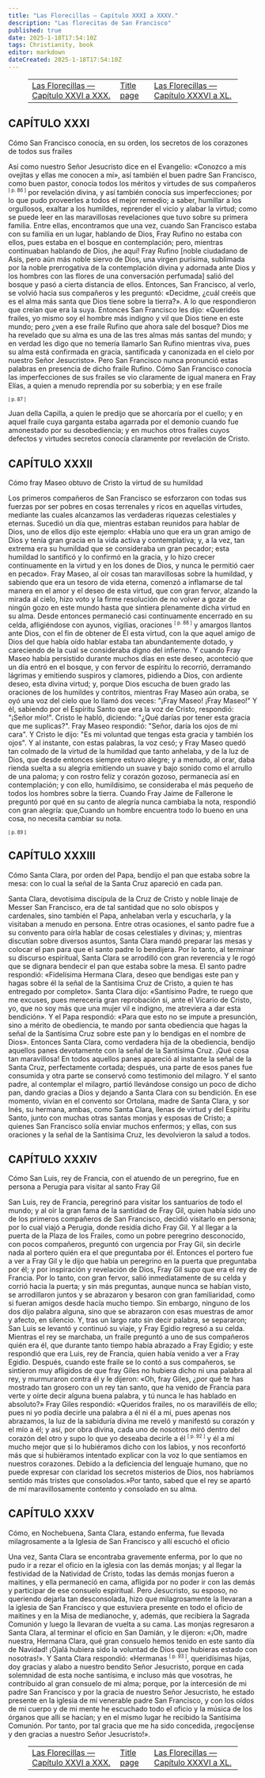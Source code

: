 ```yaml
---
title: "Las Florecillas — Capítulo XXXI a XXXV."
description: "Las florecitas de San Francisco"
published: true
date: 2025-1-18T17:54:10Z
tags: Christianity, book
editor: markdown
dateCreated: 2025-1-18T17:54:10Z
---
```


<figure class="table chapter-navigator">
  <table>
    <tbody>
      <tr>
        <td>
        <a href="/es/book/Christianity/The_Little_Flowers_of_St_Francis/Little_Flowers_30">
          <span class="mdi mdi-arrow-left-drop-circle"></span><span class="pl-2">Las Florecillas — Capítulo XXVI a XXX.</span>
        </a>
        </td>
        <td>
        <a href="/es/book/Christianity/The_Little_Flowers_of_St_Francis">
          <span class="mdi mdi-book-open-variant"></span><span class="pl-2">Title page</span>
        </a>
        </td>
        <td>
        <a href="/es/book/Christianity/The_Little_Flowers_of_St_Francis/Little_Flowers_40">
          <span class="pr-2">Las Florecillas — Capítulo XXXVI a XL.</span><span class="mdi mdi-arrow-right-drop-circle"></span>
        </a>
        </td>
      </tr>
    </tbody>
  </table>
</figure>

## CAPÍTULO XXXI

Cómo San Francisco conocía, en su orden, los secretos de los corazones de todos sus frailes

Así como nuestro Señor Jesucristo dice en el Evangelio: «Conozco a mis ovejitas y ellas me conocen a mí», así también el buen padre San Francisco, como buen pastor, conocía todos los méritos y virtudes de sus compañeros <span id="p86"><sup><small>[ p. 86 ]</small></sup></span> por revelación divina, y así también conocía sus imperfecciones; por lo que pudo proveerles a todos el mejor remedio; a saber, humillar a los orgullosos, exaltar a los humildes, reprender el vicio y alabar la virtud; como se puede leer en las maravillosas revelaciones que tuvo sobre su primera familia. Entre ellas, encontramos que una vez, cuando San Francisco estaba con su familia en un lugar, hablando de Dios, Fray Rufino no estaba con ellos, pues estaba en el bosque en contemplación; pero, mientras continuaban hablando de Dios, ¡he aquí! Fray Rufino [noble ciudadano de Asís, pero aún más noble siervo de Dios, una virgen purísima, sublimada por la noble prerrogativa de la contemplación divina y adornada ante Dios y los hombres con las flores de una conversación perfumada] salió del bosque y pasó a cierta distancia de ellos. Entonces, San Francisco, al verlo, se volvió hacia sus compañeros y les preguntó: «Decidme, ¿cuál creéis que es el alma más santa que Dios tiene sobre la tierra?». A lo que respondieron que creían que era la suya. Entonces San Francisco les dijo: «Queridos frailes, yo mismo soy el hombre más indigno y vil que Dios tiene en este mundo; pero ¿ven a ese fraile Rufino que ahora sale del bosque? Dios me ha revelado que su alma es una de las tres almas más santas del mundo; y en verdad les digo que no temería llamarlo San Rufino mientras viva, pues su alma está confirmada en gracia, santificada y canonizada en el cielo por nuestro Señor Jesucristo». Pero San Francisco nunca pronunció estas palabras en presencia de dicho fraile Rufino. Cómo San Francisco conocía las imperfecciones de sus frailes se vio claramente de igual manera en Fray Elías, a quien a menudo reprendía por su soberbia; y en ese fraile

<span id="p87"><sup><small>[ p. 87 ]</small></sup></span>

Juan della Capilla, a quien le predijo que se ahorcaría por el cuello; y en aquel fraile cuya garganta estaba agarrada por el demonio cuando fue amonestado por su desobediencia; y en muchos otros frailes cuyos defectos y virtudes secretos conocía claramente por revelación de Cristo.


## CAPÍTULO XXXII

Cómo fray Maseo obtuvo de Cristo la virtud de su humildad

Los primeros compañeros de San Francisco se esforzaron con todas sus fuerzas por ser pobres en cosas terrenales y ricos en aquellas virtudes, mediante las cuales alcanzamos las verdaderas riquezas celestiales y eternas. Sucedió un día que, mientras estaban reunidos para hablar de Dios, uno de ellos dijo este ejemplo: «Había uno que era un gran amigo de Dios y tenía gran gracia en la vida activa y contemplativa; y, a la vez, tan extrema era su humildad que se consideraba un gran pecador; esta humildad lo santificó y lo confirmó en la gracia, y lo hizo crecer continuamente en la virtud y en los dones de Dios, y nunca le permitió caer en pecado». Fray Maseo, al oír cosas tan maravillosas sobre la humildad, y sabiendo que era un tesoro de vida eterna, comenzó a inflamarse de tal manera en el amor y el deseo de esta virtud, que con gran fervor, alzando la mirada al cielo, hizo voto y la firme resolución de no volver a gozar de ningún gozo en este mundo hasta que sintiera plenamente dicha virtud en su alma. Desde entonces permaneció casi continuamente encerrado en su celda, afligiéndose con ayunos, vigilias, oraciones <span id="p88"><sup><small>[ p. 88 ]</small></sup></span> y amargos llantos ante Dios, con el fin de obtener de Él esta virtud, con la que aquel amigo de Dios del que había oído hablar estaba tan abundantemente dotado, y careciendo de la cual se consideraba digno del infierno. Y cuando Fray Maseo había persistido durante muchos días en este deseo, aconteció que un día entró en el bosque, y con fervor de espíritu lo recorrió, derramando lágrimas y emitiendo suspiros y clamores, pidiendo a Dios, con ardiente deseo, esta divina virtud; y, porque Dios escucha de buen grado las oraciones de los humildes y contritos, mientras Fray Maseo aún oraba, se oyó una voz del cielo que lo llamó dos veces: "¡Fray Maseo! ¡Fray Maseo!" Y él, sabiendo por el Espíritu Santo que era la voz de Cristo, respondió: "¡Señor mío!". Cristo le habló, diciendo: "¿Qué darías por tener esta gracia que me suplicas?". Fray Maseo respondió: "Señor, daría los ojos de mi cara". Y Cristo le dijo: "Es mi voluntad que tengas esta gracia y también los ojos". Y al instante, con estas palabras, la voz cesó; y Fray Maseo quedó tan colmado de la virtud de la humildad que tanto anhelaba, y de la luz de Dios, que desde entonces siempre estuvo alegre; y a menudo, al orar, daba rienda suelta a su alegría emitiendo un suave y bajo sonido como el arrullo de una paloma; y con rostro feliz y corazón gozoso, permanecía así en contemplación; y con ello, humildísimo, se consideraba el más pequeño de todos los hombres sobre la tierra. Cuando Fray Jaime de Fallerone le preguntó por qué en su canto de alegría nunca cambiaba la nota, respondió con gran alegría: que,Cuando un hombre encuentra todo lo bueno en una cosa, no necesita cambiar su nota.

<span id="p89"><sup><small>[ p. 89 ]</small></sup></span>

## CAPÍTULO XXXIII

Cómo Santa Clara, por orden del Papa, bendijo el pan que estaba sobre la mesa: con lo cual la señal de la Santa Cruz apareció en cada pan.

Santa Clara, devotísima discípula de la Cruz de Cristo y noble linaje de Messer San Francisco, era de tal santidad que no solo obispos y cardenales, sino también el Papa, anhelaban verla y escucharla, y la visitaban a menudo en persona. Entre otras ocasiones, el santo padre fue a su convento para oírla hablar de cosas celestiales y divinas; y, mientras discutían sobre diversos asuntos, Santa Clara mandó preparar las mesas y colocar el pan para que el santo padre lo bendijera. Por lo tanto, al terminar su discurso espiritual, Santa Clara se arrodilló con gran reverencia y le rogó que se dignara bendecir el pan que estaba sobre la mesa. El santo padre respondió: «Fidelísima Hermana Clara, deseo que bendigas este pan y hagas sobre él la señal de la Santísima Cruz de Cristo, a quien te has entregado por completo». Santa Clara dijo: «Santísimo Padre, te ruego que me excuses, pues merecería gran reprobación si, ante el Vicario de Cristo, yo, que no soy más que una mujer vil e indigno, me atreviera a dar esta bendición». Y el Papa respondió: «Para que esto no se impute a presunción, sino a mérito de obediencia, te mando por santa obediencia que hagas la señal de la Santísima Cruz sobre este pan y lo bendigas en el nombre de Dios». Entonces Santa Clara, como verdadera hija de la obediencia, bendijo aquellos panes devotamente con la señal de la Santísima Cruz. ¡Qué cosa tan maravillosa! En todos aquellos panes apareció al instante la señal de la Santa Cruz, perfectamente cortada; después, una parte de esos panes fue consumida y otra parte se conservó como testimonio del milagro. Y el santo padre, al contemplar el milagro, partió llevándose consigo un poco de dicho pan, dando gracias a Dios y dejando a Santa Clara con su bendición. En ese momento, vivían en el convento sor Ortolana, madre de Santa Clara, y sor Inés, su hermana, ambas, como Santa Clara, llenas de virtud y del Espíritu Santo, junto con muchas otras santas monjas y esposas de Cristo; a quienes San Francisco solía enviar muchos enfermos; y ellas, con sus oraciones y la señal de la Santísima Cruz, les devolvieron la salud a todos.


## CAPÍTULO XXXIV

Cómo San Luis, rey de Francia, con el atuendo de un peregrino, fue en persona a Perugia para visitar al santo Fray Gil

San Luis, rey de Francia, peregrinó para visitar los santuarios de todo el mundo; y al oír la gran fama de la santidad de Fray Gil, quien había sido uno de los primeros compañeros de San Francisco, decidió visitarlo en persona; por lo cual viajó a Perugia, donde residía dicho Fray Gil. Y al llegar a la puerta de la Plaza de los Frailes, como un pobre peregrino desconocido, con pocos compañeros, preguntó con urgencia por Fray Gil, sin decirle nada al portero quién era el que preguntaba por él. Entonces el portero fue a ver a Fray Gil y le dijo que había un peregrino en la puerta que preguntaba por él; y por inspiración y revelación de Dios, Fray Gil supo que era el rey de Francia. Por lo tanto, con gran fervor, salió inmediatamente de su celda y corrió hacia la puerta; y sin más preguntas, aunque nunca se habían visto, se arrodillaron juntos y se abrazaron y besaron con gran familiaridad, como si fueran amigos desde hacía mucho tiempo. Sin embargo, ninguno de los dos dijo palabra alguna, sino que se abrazaron con esas muestras de amor y afecto, en silencio. Y, tras un largo rato sin decir palabra, se separaron; San Luis se levantó y continuó su viaje, y Fray Egidio regresó a su celda. Mientras el rey se marchaba, un fraile preguntó a uno de sus compañeros quién era él, que durante tanto tiempo había abrazado a Fray Egidio; y este respondió que era Luis, rey de Francia, quien había venido a ver a Fray Egidio. Después, cuando este fraile se lo contó a sus compañeros, se sintieron muy afligidos de que fray Giles no hubiera dicho ni una palabra al rey, y murmuraron contra él y le dijeron: «Oh, fray Giles, ¿por qué te has mostrado tan grosero con un rey tan santo, que ha venido de Francia para verte y oírte decir alguna buena palabra, y tú nunca le has hablado en absoluto?» Fray Giles respondió: «Queridos frailes, no os maravilléis de ello; pues ni yo podía decirle una palabra a él ni él a mí, pues apenas nos abrazamos, la luz de la sabiduría divina me reveló y manifestó su corazón y el mío a él; y así, por obra divina, cada uno de nosotros miró dentro del corazón del otro y supo lo que yo deseaba decirle a él <span id="p92"><sup><small>[ p. 92 ]</small></sup></span> y él a mí mucho mejor que si lo hubiéramos dicho con los labios, y nos reconfortó más que si hubiéramos intentado explicar con la voz lo que sentíamos en nuestros corazones. Debido a la deficiencia del lenguaje humano, que no puede expresar con claridad los secretos misterios de Dios, nos habríamos sentido más tristes que consolados.»Por tanto, sabed que el rey se apartó de mí maravillosamente contento y consolado en su alma.


## CAPÍTULO XXXV

Cómo, en Nochebuena, Santa Clara, estando enferma, fue llevada milagrosamente a la Iglesia de San Francisco y allí escuchó el oficio

Una vez, Santa Clara se encontraba gravemente enferma, por lo que no pudo ir a rezar el oficio en la iglesia con las demás monjas; y al llegar la festividad de la Natividad de Cristo, todas las demás monjas fueron a maitines, y ella permaneció en cama, afligida por no poder ir con las demás y participar de ese consuelo espiritual. Pero Jesucristo, su esposo, no queriendo dejarla tan desconsolada, hizo que milagrosamente la llevaran a la iglesia de San Francisco y que estuviera presente en todo el oficio de maitines y en la Misa de medianoche, y, además, que recibiera la Sagrada Comunión y luego la llevaran de vuelta a su cama. Las monjas regresaron a Santa Clara, al terminar el oficio en San Damián, y le dijeron: «¡Oh, madre nuestra, Hermana Clara, qué gran consuelo hemos tenido en este santo día de Navidad! ¡Ojalá hubiera sido la voluntad de Dios que hubieras estado con nosotras!». Y Santa Clara respondió: «Hermanas <span id="p93"><sup><small>[ p. 93 ]</small></sup></span>, queridísimas hijas, doy gracias y alabo a nuestro bendito Señor Jesucristo, porque en cada solemnidad de esta noche santísima, e incluso más que vosotras, he contribuido al gran consuelo de mi alma; porque, por la intercesión de mi padre San Francisco y por la gracia de nuestro Señor Jesucristo, he estado presente en la iglesia de mi venerable padre San Francisco, y con los oídos de mi cuerpo y de mi mente he escuchado todo el oficio y la música de los órganos que allí se hacían; y en el mismo lugar he recibido la Santísima Comunión. Por tanto, por tal gracia que me ha sido concedida, ¡regocíjense y den gracias a nuestro Señor Jesucristo!».

<figure class="table chapter-navigator">
  <table>
    <tbody>
      <tr>
        <td>
        <a href="/es/book/Christianity/The_Little_Flowers_of_St_Francis/Little_Flowers_30">
          <span class="mdi mdi-arrow-left-drop-circle"></span><span class="pl-2">Las Florecillas — Capítulo XXVI a XXX.</span>
        </a>
        </td>
        <td>
        <a href="/es/book/Christianity/The_Little_Flowers_of_St_Francis">
          <span class="mdi mdi-book-open-variant"></span><span class="pl-2">Title page</span>
        </a>
        </td>
        <td>
        <a href="/es/book/Christianity/The_Little_Flowers_of_St_Francis/Little_Flowers_40">
          <span class="pr-2">Las Florecillas — Capítulo XXXVI a XL.</span><span class="mdi mdi-arrow-right-drop-circle"></span>
        </a>
        </td>
      </tr>
    </tbody>
  </table>
</figure>
